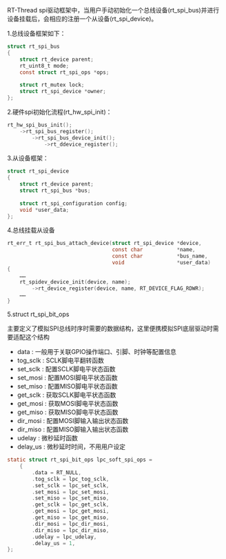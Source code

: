 RT-Thread spi驱动框架中，当用户手动初始化一个总线设备(rt_spi_bus)并进行设备挂载后，会相应的注册一个从设备(rt_spi_device)。

1.总线设备框架如下：

```c
struct rt_spi_bus
{
    struct rt_device parent;
    rt_uint8_t mode;
    const struct rt_spi_ops *ops;
    
    struct rt_mutex lock;
    struct rt_spi_device *owner;
};
```

2.硬件spi初始化流程(rt_hw_spi_init)：

```c
rt_hw_spi_bus_init();
    ->rt_spi_bus_register();
		->rt_spi_bus_device_init();
            ->rt_ddevice_register();
```

3.从设备框架：

```c
struct rt_spi_device
{
    struct rt_device parent;
    struct rt_spi_bus *bus;
    
    struct rt_spi_configuration config;
    void *user_data;
};
```

4.总线挂载从设备

```c
rt_err_t rt_spi_bus_attach_device(struct rt_spi_device *device,
                                  const char           *name,
                                  const char           *bus_name,
                                  void                 *user_data)
{
	……
    rt_spidev_device_init(device, name);
    	->rt_device_register(device, name, RT_DEVICE_FLAG_RDWR);
    ……
}
```























5.struct rt_spi_bit_ops

主要定义了模拟SPI总线时序时需要的数据结构，这里便携模拟SPI底层驱动时需要适配这个结构

- data : 一般用于关联GPIO操作端口、引脚、时钟等配置信息
- tog_sclk : SCLK脚电平翻转函数
- set_sclk : 配置SCLK脚电平状态函数
- set_mosi : 配置MOSI脚电平状态函数
- set_miso : 配置MISO脚电平状态函数
- get_sclk : 获取SCLK脚电平状态函数
- get_mosi : 获取MOSI脚电平状态函数
- get_miso : 获取MISO脚电平状态函数
- dir_mosi : 配置MOSI脚输入输出状态函数
- dir_miso : 配置MISO脚输入输出状态函数
- udelay : 微秒延时函数
- delay_us : 微秒延时时间，不用用户设定

```c
static struct rt_spi_bit_ops lpc_soft_spi_ops =
    {
        .data = RT_NULL,
        .tog_sclk = lpc_tog_sclk,
        .set_sclk = lpc_set_sclk,
        .set_mosi = lpc_set_mosi,
        .set_miso = lpc_set_miso,
        .get_sclk = lpc_get_sclk,
        .get_mosi = lpc_get_mosi,
        .get_miso = lpc_get_miso,
        .dir_mosi = lpc_dir_mosi,
        .dir_miso = lpc_dir_miso,
        .udelay = lpc_udelay,
        .delay_us = 1,
};
```

